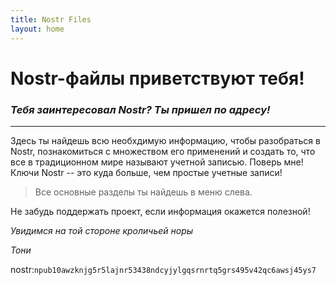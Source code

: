 ```yaml
---
title: Nostr Files
layout: home
---
```


# Nostr-файлы приветствуют тебя!
### *Тебя заинтересовал Nostr? Ты пришел по адресу!*

***

Здесь ты найдешь всю необхдимую информацию, чтобы разобраться в Nostr, познакомиться с множеством его применений и создать то, что все в традиционном мире называют учетной записью. Поверь мне! Ключи Nostr -- это куда больше, чем простые учетные записи!

> Все основные разделы ты найдешь в меню слева.

Не забудь поддержать проект, если информация окажется полезной!

*Увидимся на той стороне кроличьей норы*

*Тони*

nostr:`npub10awzknjg5r5lajnr53438ndcyjylgqsrnrtq5grs495v42qc6awsj45ys7`
